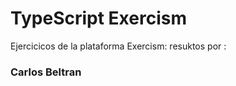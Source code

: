 # TypeScript Exercism

Ejercicicos de la plataforma Exercism: 
resuktos por : 
### Carlos Beltran



